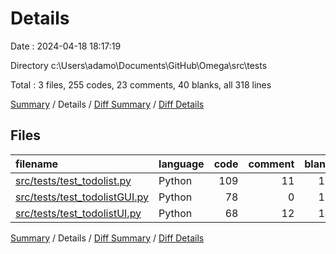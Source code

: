 # Details

Date : 2024-04-18 18:17:19

Directory c:\\Users\\adamo\\Documents\\GitHub\\Omega\\src\\tests

Total : 3 files,  255 codes, 23 comments, 40 blanks, all 318 lines

[Summary](results.md) / Details / [Diff Summary](diff.md) / [Diff Details](diff-details.md)

## Files
| filename | language | code | comment | blank | total |
| :--- | :--- | ---: | ---: | ---: | ---: |
| [src/tests/test_todolist.py](/src/tests/test_todolist.py) | Python | 109 | 11 | 15 | 135 |
| [src/tests/test_todolistGUI.py](/src/tests/test_todolistGUI.py) | Python | 78 | 0 | 11 | 89 |
| [src/tests/test_todolistUI.py](/src/tests/test_todolistUI.py) | Python | 68 | 12 | 14 | 94 |

[Summary](results.md) / Details / [Diff Summary](diff.md) / [Diff Details](diff-details.md)